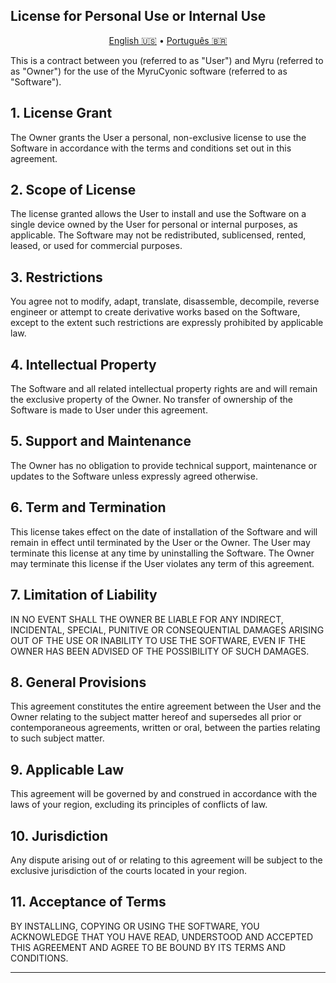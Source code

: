 ## License for Personal Use or Internal Use

<p align="center">
  <a href="https://github.com/worbadillitics/MyruCyonic/blob/stable/docs/license-en.md">English 🇺🇸</a>
  •
  <a href="https://github.com/worbadillitics/MyruCyonic/blob/stable/docs/license.md">Português 🇧🇷</a>
</p>

This is a contract between you (referred to as "User") and Myru (referred to as "Owner") for the use of the MyruCyonic software (referred to as "Software").

## 1. License Grant

The Owner grants the User a personal, non-exclusive license to use the Software in accordance with the terms and conditions set out in this agreement.

## 2. Scope of License

The license granted allows the User to install and use the Software on a single device owned by the User for personal or internal purposes, as applicable. The Software may not be redistributed, sublicensed, rented, leased, or used for commercial purposes.

## 3. Restrictions

You agree not to modify, adapt, translate, disassemble, decompile, reverse engineer or attempt to create derivative works based on the Software, except to the extent such restrictions are expressly prohibited by applicable law.

## 4. Intellectual Property

The Software and all related intellectual property rights are and will remain the exclusive property of the Owner. No transfer of ownership of the Software is made to User under this agreement.

## 5. Support and Maintenance

The Owner has no obligation to provide technical support, maintenance or updates to the Software unless expressly agreed otherwise.

## 6. Term and Termination

This license takes effect on the date of installation of the Software and will remain in effect until terminated by the User or the Owner. The User may terminate this license at any time by uninstalling the Software. The Owner may terminate this license if the User violates any term of this agreement.

## 7. Limitation of Liability

IN NO EVENT SHALL THE OWNER BE LIABLE FOR ANY INDIRECT, INCIDENTAL, SPECIAL, PUNITIVE OR CONSEQUENTIAL DAMAGES ARISING OUT OF THE USE OR INABILITY TO USE THE SOFTWARE, EVEN IF THE OWNER HAS BEEN ADVISED OF THE POSSIBILITY OF SUCH DAMAGES.

## 8. General Provisions

This agreement constitutes the entire agreement between the User and the Owner relating to the subject matter hereof and supersedes all prior or contemporaneous agreements, written or oral, between the parties relating to such subject matter.

## 9. Applicable Law

This agreement will be governed by and construed in accordance with the laws of your region, excluding its principles of conflicts of law.

## 10. Jurisdiction

Any dispute arising out of or relating to this agreement will be subject to the exclusive jurisdiction of the courts located in your region.

## 11. Acceptance of Terms

BY INSTALLING, COPYING OR USING THE SOFTWARE, YOU ACKNOWLEDGE THAT YOU HAVE READ, UNDERSTOOD AND ACCEPTED THIS AGREEMENT AND AGREE TO BE BOUND BY ITS TERMS AND CONDITIONS.

---
